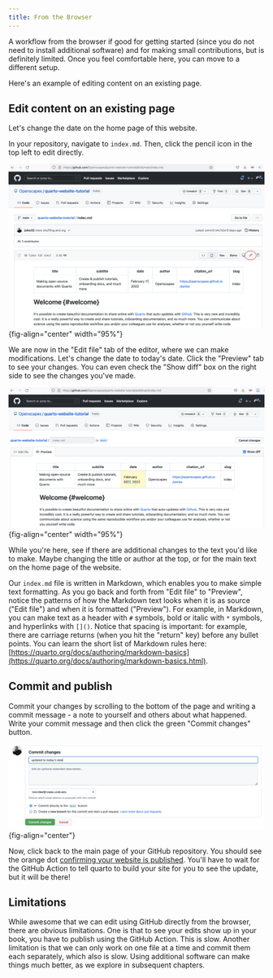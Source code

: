 ```yaml
---
title: From the Browser
---
```


A workflow from the browser if good for getting started (since you do not need to install additional software) and for making small contributions, but is definitely limited. Once you feel comfortable here, you can move to a different setup.

Here's an example of editing content on an existing page.

## Edit content on an existing page

Let's change the date on the home page of this website.

In your repository, navigate to `index.md`. Then, click the pencil icon in the top left to edit directly.

![](images/github-edit-index.png){fig-align="center" width="95%"}

We are now in the "Edit file" tab of the editor, where we can make modifications. Let's change the date to today's date. Click the "Preview" tab to see your changes. You can even check the "Show diff" box on the right side to see the changes you've made.

![](images/github-preview-show-diff.png){fig-align="center" width="95%"}

While you're here, see if there are additional changes to the text you'd like to make. Maybe changing the title or author at the top, or for the main text on the home page of the website.

Our `index.md` file is written in Markdown, which enables you to make simple text formatting. As you go back and forth from "Edit file" to "Preview", notice the patterns of how the Markdown text looks when it is as source ("Edit file") and when it is formatted ("Preview"). For example, in Markdown, you can make text as a header with `#` symbols, bold or italic with `*` symbols, and hyperlinks with `[]()`. Notice that spacing is important: for example, there are carriage returns (when you hit the "return" key) before any bullet points. You can learn the short list of Markdown rules here: [https://quarto.org/docs/authoring/markdown-basics](https://quarto.org/docs/authoring/markdown-basics.html).

## Commit and publish

Commit your changes by scrolling to the bottom of the page and writing a commit message - a note to yourself and others about what happened. Write your commit message and then click the green "Commit changes" button.

![](images/github-commit.png){fig-align="center"}

Now, click back to the main page of your GitHub repository. You should see the orange dot [confirming your website is published](first-observations.md#confirm). You'll have to wait for the GitHub Action to tell quarto to build your site for you to see the update, but it will be there!

## Limitations

While awesome that we can edit using GitHub directly from the browser, there are obvious limitations. One is that to see your edits show up in your book, you have to publish using the GitHub Action. This is slow. Another limitation is that we can only work on one file at a time and commit them each separately, which also is slow. Using additional software can make things much better, as we explore in subsequent chapters.

